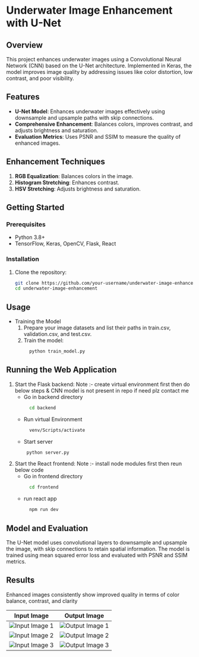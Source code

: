 # Underwater Image Enhancement with U-Net

## Overview

This project enhances underwater images using a Convolutional Neural Network (CNN) based on the U-Net architecture. Implemented in Keras, the model improves image quality by addressing issues like color distortion, low contrast, and poor visibility.

## Features

- **U-Net Model**: Enhances underwater images effectively using downsample and upsample paths with skip connections.
- **Comprehensive Enhancement**: Balances colors, improves contrast, and adjusts brightness and saturation.
- **Evaluation Metrics**: Uses PSNR and SSIM to measure the quality of enhanced images.

## Enhancement Techniques

1. **RGB Equalization**: Balances colors in the image.
2. **Histogram Stretching**: Enhances contrast.
3. **HSV Stretching**: Adjusts brightness and saturation.

## Getting Started

### Prerequisites

- Python 3.8+
- TensorFlow, Keras, OpenCV, Flask, React

### Installation

1. Clone the repository:
   ```bash
   git clone https://github.com/your-username/underwater-image-enhancement.git
   cd underwater-image-enhancement

## Usage
- Training the Model
  1. Prepare your image datasets and list their paths in train.csv, validation.csv, and test.csv.
  2. Train the model:
     ```bash
       python train_model.py
     ```
## Running the Web Application
1. Start the Flask backend:
   Note :- create virtual environment first then do below steps & CNN model is not present in repo if need plz contact me
   - Go in backend directory
     ```bash
       cd backend
     ```
   - Run virtual Environment
     ```bash
       venv/Scripts/activate
     ```
   - Start server
     ```bash
      python server.py
     ```
3. Start the React frontend:
   Note :- install node modules first then reun below code
   - Go in frontend directory
     ```bash
       cd frontend
     ```
   - run react app
     ```bash
       npm run dev
     ```
## Model and Evaluation
The U-Net model uses convolutional layers to downsample and upsample the image, with skip connections to retain spatial information. The model is trained using mean squared error loss and evaluated with PSNR and SSIM metrics.

## Results
Enhanced images consistently show improved quality in terms of color balance, contrast, and clarity

| Input Image | Output Image |
|-------------|--------------|
| ![Input Image 1](./results/i1.jpg) | ![Output Image 1](path_to_output_image_1) |
| ![Input Image 2](path_to_input_image_2) | ![Output Image 2](path_to_output_image_2) |
| ![Input Image 3](path_to_input_image_3) | ![Output Image 3](path_to_output_image_3) |

